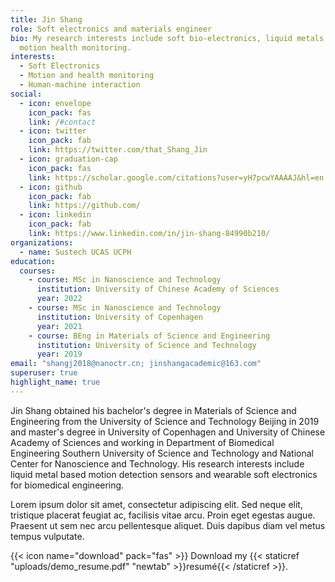 ```yaml
---
title: Jin Shang
role: Soft electronics and materials engineer
bio: My research interests include soft bio-electronics, liquid metals and
  motion health monitoring.
interests:
  - Soft Electronics
  - Motion and health monitoring
  - Human-machine interaction
social:
  - icon: envelope
    icon_pack: fas
    link: /#contact
  - icon: twitter
    icon_pack: fab
    link: https://twitter.com/that_Shang_Jin
  - icon: graduation-cap
    icon_pack: fas
    link: https://scholar.google.com/citations?user=yH7pcwYAAAAJ&hl=en
  - icon: github
    icon_pack: fab
    link: https://github.com/
  - icon: linkedin
    icon_pack: fab
    link: https://www.linkedin.com/in/jin-shang-84990b210/
organizations:
  - name: Sustech UCAS UCPH
education:
  courses:
    - course: MSc in Nanoscience and Technology
      institution: University of Chinese Academy of Sciences
      year: 2022
    - course: MSc in Nanoscience and Technology
      institution: University of Copenhagen
      year: 2021
    - course: BEng in Materials of Science and Engineering
      institution: University of Science and Technology
      year: 2019
email: "shangj2018@nanoctr.cn; jinshangacademic@163.com"
superuser: true
highlight_name: true
---
```


Jin Shang obtained his bachelor's degree in Materials of Science and Engineering from the University of Science and Technology Beijing in 2019 and master's degree in University of Copenhagen and University of Chinese Academy of Sciences and working in Department of Biomedical Engineering Southern University of Science and Technology and National Center for Nanoscience and Technology. His research interests include liquid metal based motion detection sensors and wearable soft electronics for biomedical engineering. 

Lorem ipsum dolor sit amet, consectetur adipiscing elit. Sed neque elit, tristique placerat feugiat ac, facilisis vitae arcu. Proin eget egestas augue. Praesent ut sem nec arcu pellentesque aliquet. Duis dapibus diam vel metus tempus vulputate.

{{< icon name="download" pack="fas" >}} Download my {{< staticref "uploads/demo_resume.pdf" "newtab" >}}resumé{{< /staticref >}}.
